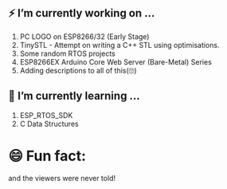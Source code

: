 ###  
## ⚡  I’m currently working on ...
1. PC LOGO on ESP8266/32 (Early Stage)
2. TinySTL - Attempt on writing a C++ STL using optimisations.
3. Some random RTOS projects 
4. ESP8266EX Arduino Core Web Server (Bare-Metal) Series
5. Adding descriptions to all of this(🙄)
## 📖 I’m currently learning ...
1. ESP_RTOS_SDK
2. C Data Structures
# 😄 Fun fact: 
  
  
  
  and the viewers were never told!
  

